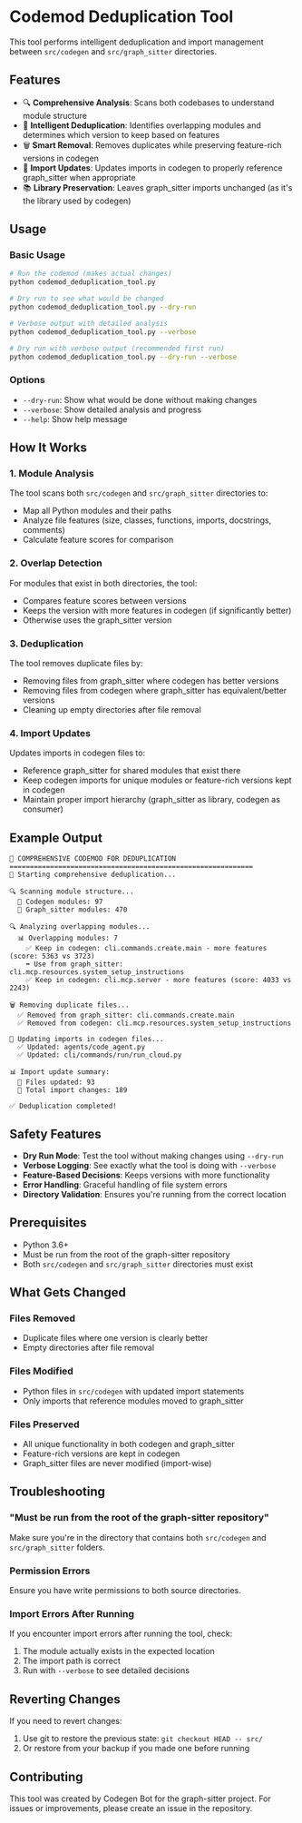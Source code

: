# Codemod Deduplication Tool

This tool performs intelligent deduplication and import management between `src/codegen` and `src/graph_sitter` directories.

## Features

- 🔍 **Comprehensive Analysis**: Scans both codebases to understand module structure
- 🎯 **Intelligent Deduplication**: Identifies overlapping modules and determines which version to keep based on features
- 🗑️ **Smart Removal**: Removes duplicates while preserving feature-rich versions in codegen
- 🔧 **Import Updates**: Updates imports in codegen to properly reference graph_sitter when appropriate
- 📚 **Library Preservation**: Leaves graph_sitter imports unchanged (as it's the library used by codegen)

## Usage

### Basic Usage
```bash
# Run the codemod (makes actual changes)
python codemod_deduplication_tool.py

# Dry run to see what would be changed
python codemod_deduplication_tool.py --dry-run

# Verbose output with detailed analysis
python codemod_deduplication_tool.py --verbose

# Dry run with verbose output (recommended first run)
python codemod_deduplication_tool.py --dry-run --verbose
```

### Options

- `--dry-run`: Show what would be done without making changes
- `--verbose`: Show detailed analysis and progress
- `--help`: Show help message

## How It Works

### 1. Module Analysis
The tool scans both `src/codegen` and `src/graph_sitter` directories to:
- Map all Python modules and their paths
- Analyze file features (size, classes, functions, imports, docstrings, comments)
- Calculate feature scores for comparison

### 2. Overlap Detection
For modules that exist in both directories, the tool:
- Compares feature scores between versions
- Keeps the version with more features in codegen (if significantly better)
- Otherwise uses the graph_sitter version

### 3. Deduplication
The tool removes duplicate files by:
- Removing files from graph_sitter where codegen has better versions
- Removing files from codegen where graph_sitter has equivalent/better versions
- Cleaning up empty directories after file removal

### 4. Import Updates
Updates imports in codegen files to:
- Reference graph_sitter for shared modules that exist there
- Keep codegen imports for unique modules or feature-rich versions kept in codegen
- Maintain proper import hierarchy (graph_sitter as library, codegen as consumer)

## Example Output

```
🔧 COMPREHENSIVE CODEMOD FOR DEDUPLICATION
============================================================
🚀 Starting comprehensive deduplication...

🔍 Scanning module structure...
  📁 Codegen modules: 97
  📁 Graph_sitter modules: 470

🔍 Analyzing overlapping modules...
  📊 Overlapping modules: 7
    ✅ Keep in codegen: cli.commands.create.main - more features (score: 5363 vs 3723)
    ➡️ Use from graph_sitter: cli.mcp.resources.system_setup_instructions
    ✅ Keep in codegen: cli.mcp.server - more features (score: 4033 vs 2243)

🗑️ Removing duplicate files...
  ✅ Removed from graph_sitter: cli.commands.create.main
  ✅ Removed from codegen: cli.mcp.resources.system_setup_instructions

🔧 Updating imports in codegen files...
  ✅ Updated: agents/code_agent.py
  ✅ Updated: cli/commands/run/run_cloud.py

📊 Import update summary:
  📝 Files updated: 93
  🔄 Total import changes: 189

✅ Deduplication completed!
```

## Safety Features

- **Dry Run Mode**: Test the tool without making changes using `--dry-run`
- **Verbose Logging**: See exactly what the tool is doing with `--verbose`
- **Feature-Based Decisions**: Keeps versions with more functionality
- **Error Handling**: Graceful handling of file system errors
- **Directory Validation**: Ensures you're running from the correct location

## Prerequisites

- Python 3.6+
- Must be run from the root of the graph-sitter repository
- Both `src/codegen` and `src/graph_sitter` directories must exist

## What Gets Changed

### Files Removed
- Duplicate files where one version is clearly better
- Empty directories after file removal

### Files Modified
- Python files in `src/codegen` with updated import statements
- Only imports that reference modules moved to graph_sitter

### Files Preserved
- All unique functionality in both codegen and graph_sitter
- Feature-rich versions are kept in codegen
- Graph_sitter files are never modified (import-wise)

## Troubleshooting

### "Must be run from the root of the graph-sitter repository"
Make sure you're in the directory that contains both `src/codegen` and `src/graph_sitter` folders.

### Permission Errors
Ensure you have write permissions to both source directories.

### Import Errors After Running
If you encounter import errors after running the tool, check:
1. The module actually exists in the expected location
2. The import path is correct
3. Run with `--verbose` to see detailed decisions

## Reverting Changes

If you need to revert changes:
1. Use git to restore the previous state: `git checkout HEAD -- src/`
2. Or restore from your backup if you made one before running

## Contributing

This tool was created by Codegen Bot for the graph-sitter project. For issues or improvements, please create an issue in the repository.

